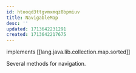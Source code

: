 ```yaml
---
id: htooqd3ttgvmxmqz8bpmiuv
title: NavigableMap
desc: ''
updated: 1713642231291
created: 1713642217675
---
```


implements [[lang.java.lib.collection.map.sorted]]

Several methods for navigation.
